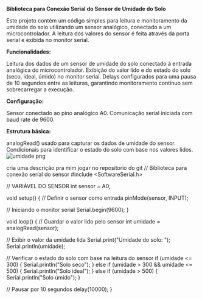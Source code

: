 **Biblioteca para Conexão Serial do Sensor de Umidade do Solo**

Este projeto contém um código simples para leitura e monitoramento da umidade do solo utilizando um sensor analógico, 
conectado a um microcontrolador. A leitura dos valores do sensor é feita através da porta serial e exibida no monitor serial.

**Funcionalidades:**

Leitura dos dados de um sensor de umidade do solo conectado à entrada analógica do microcontrolador.
Exibição do valor lido e do estado do solo (seco, ideal, úmido) no monitor serial.
Delays configurados para uma pausa de 10 segundos entre as leituras, garantindo monitoramento contínuo sem sobrecarregar a execução.


**Configuração:**

Sensor conectado ao pino analógico A0.
Comunicação serial iniciada com baud rate de 9600.

**Estrutura básica:**

analogRead() usado para capturar os dados de umidade do sensor.
Condicionais para identificar o estado do solo com base nos valores lidos.
![umidade png](https://github.com/user-attachments/assets/0384845d-7026-40f4-b071-2c1f6e10d7e5)

cria uma descrição pra mim jogar no repositorio do git // Biblioteca para conexão serial do sensor
#include <SoftwareSerial.h>

// VARIÁVEL DO SENSOR
int sensor = A0;

void setup()
{
  // Definir o sensor como entrada
  pinMode(sensor, INPUT);
  
  // Iniciando o monitor serial
  Serial.begin(9600);
}

void loop()
{
  // Guardar o valor lido pelo sensor
  int umidade = analogRead(sensor);
  
  // Exibir o valor da umidade lida
  Serial.print("Umidade do solo: ");
  Serial.println(umidade);

  // Verificar o estado do solo com base na leitura do sensor
  if (umidade <= 300) {
    Serial.println("Solo seco");
  } 
  else if (umidade > 300 && umidade <= 500) {
    Serial.println("Solo ideal");
  } 
  else if (umidade > 500) {
    Serial.println("Solo úmido");
  }

  // Pausar por 10 segundos
  delay(10000);
}


